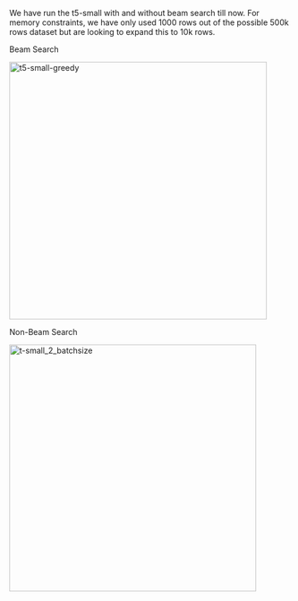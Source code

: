 We have run the t5-small with and without beam search till now. For memory constraints, we have only used 1000 rows out of the possible 500k rows dataset but are looking to expand this to 10k rows.

Beam Search

<img width="460" alt="t5-small-greedy" src="https://github.com/user-attachments/assets/8dc37e22-3012-4505-88da-375a91a315c2" />

Non-Beam Search

<img width="441" alt="t-small_2_batchsize" src="https://github.com/user-attachments/assets/6ef708e7-81ce-4afe-821c-1ec65e0972b5" />
